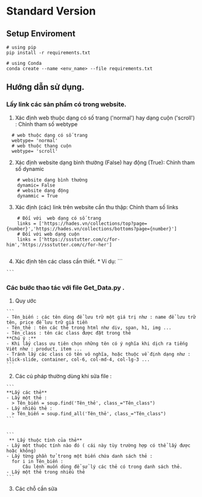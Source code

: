 # Standard Version

## Setup Enviroment
```
# using pip
pip install -r requirements.txt

# using Conda
conda create --name <env_name> --file requirements.txt
```
## Hướng dẫn sử dụng.
### Lấy link các sản phẩm có trong website.
  1. Xác định web thuộc dạng có số trang ('normal') hay dạng cuộn ('scroll') : Chỉnh tham số webtype
  ```
    # web thuộc dạng có số trang
    webtype= 'normal' 
    # web thuộc thạng cuộn
    webtype= 'scroll'
  ```
  2. Xác định website dạng bình thường (False) hay động (True): Chỉnh tham số dynamic
  ```
      # website dạng bình thường
      dynamic= False
      # website dạng động
      dynammic = True
  ```
  3. Xác định (các) link trên website cần thu thập: Chỉnh tham số links
  ```
      # Đối với  web dạng có số trang
      links = ['https://hades.vn/collections/top?page={number}','https://hades.vn/collections/bottoms?page={number}']
      # Đối với web dạng cuộn
      links = ['https://ssstutter.com/c/for-him','https://ssstutter.com/c/for-her']
      
  ```
  4. Xác định tên các class cần thiết.
    * Ví dụ: 
    ```
    
    ```
    
### Các bước thao tác với file Get_Data.py .
  
  1. Quy ước
    
    ```
    - Tên_biến : các tên dùng để lưu trữ một giá trị như : name để lưu trữ tên, price để lưu trữ giá tiền 
    - Tên_thẻ : tên các thẻ trong html như div, span, h1, img ...
    - Tên_class : tên các class được đặt trong thẻ 
    **Chú ý :** 
    - Khi lấy class ưu tiên chọn những tên có ý nghĩa khi dịch ra tiếng Việt như : product, item ...
    - Tránh lấy các class có tên vô nghĩa, hoặc thuộc về định dạng như : slick-slide, container, col-6, col-md-4, col-lg-3 ...
    ```
  2. Các cú pháp thường dùng khi sửa file  :
    
    
    ```
    **Lấy các thẻ**
    - Lấy một thẻ :
      > Tên_biến = soup.find('Tên_thẻ', class_="Tên_class")
    - Lấy nhiều thẻ :
      > Tên_biến = soup.find_all('Tên_thẻ', class_="Tên_class")
    ```
 
   
    ```
     ** Lấy thuộc tính của thẻ**
    - Lấy một thuộc tính nào đó ( cái này tùy trường hợp có thể lấy được hoặc không)
    - Lấy từng phần tử trong một biến chứa danh sách thẻ :
      for i in Tên_biến :
          Câu lệnh muốn dùng để sử lý các thẻ có trong danh sách thẻ.
    - Lấy một thẻ trong nhiều thẻ
    ```
   
  3. Các chỗ cần sửa
    
    
   
    
    
    
